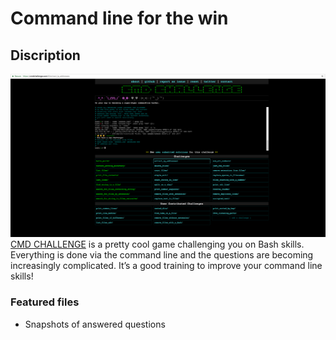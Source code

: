 # Command line for the win
## Discription
![This is an image](cmdchallengepic.png)
[CMD CHALLENGE](https://cmdchallenge.com/) is a pretty cool game challenging you on Bash skills. Everything is done via the command line and the questions are becoming increasingly complicated. It’s a good training to improve your command line skills!

### Featured files
* Snapshots of answered questions
